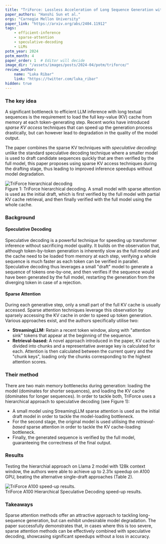 ```yaml
---
title: "TriForce: Lossless Acceleration of Long Sequence Generation with Hierarchical Speculative Decoding"
paper_authors: "Hanshi Sun et al."
orgs: "Carnegie Mellon University"
paper_link: "https://arxiv.org/abs/2404.11912"
tags:
    - efficient-inference
    - sparse-attention
    - speculative-decoding
    - LLMs
potm_year: 2024
potm_month: 4
paper_order: 1  # Editor will decide
image_dir: "/assets/images/posts/2024-04/potm/triforce/"
review_author:
    name: "Luka Ribar"
    link: "https://twitter.com/luka_ribar"
hidden: true
---
```


### The key idea

A significant bottleneck to efficient LLM inference with long textual sequences is the requirement to load the full key-value (KV) cache from memory at each token-generating step. Recent works have introduced *sparse KV access* techniques that can speed up the generation process drastically, but can however lead to degradation in the quality of the model output.

The paper combines the sparse KV techniques with *speculative decoding*: unlike the standard speculative decoding technique where a smaller model is used to draft candidate sequences quickly that are then verified by the full model, this paper proposes using sparse KV access techniques during the drafting stage, thus leading to improved inference speedups without model degradation.

<img src="{{ page.image_dir | append: 'figure_1.png' | relative_url }}" alt=" TriForce hierarchical decoding">
<figcaption>Figure 1: TriForce hierarchical decoding. A small model with sparse attention is used as the initial draft, which is first verified by the full model with partial KV cache retrieval, and then finally verified with the full model using the whole cache.</figcaption>

### Background

#### Speculative Decoding

Speculative decoding is a powerful technique for speeding up transformer inference without sacrificing model quality. It builds on the observation that, although token-by-token generation is inherently slow as the full model and the cache need to be loaded from memory at each step, verifying a whole sequence is much faster as each token can be verified in parallel. Speculative decoding thus leverages a small "draft" model to generate a sequence of tokens one-by-one, and then verifies if the sequence would have been generated by the full model, restarting the generation from the diverging token in case of a rejection.

#### Sparse Attention

During each generative step, only a small part of the full KV cache is usually accessed. Sparse attention techniques leverage this observation by sparsely accessing the KV cache in order to speed up token generation. Various approaches exist, and the authors specifically utilise two:

* **StreamingLLM:** Retain a recent token window, along with "attention sink" tokens that appear at the beginning of the sequence.
* **Retrieval-based:** A novel approach introduced in the paper, KV cache is divided into chunks and a representative average key is calculated for each. Attention is then calculated between the current query and the "chunk keys", loading only the chunks corresponding to the highest attention scores.


### Their method

There are two main memory bottlenecks during generation: loading the model (dominates for shorter sequences), and loading the KV cache (dominates for longer sequences). In order to tackle both, TriForce uses a hierarchical approach to speculative decoding (see Figure 1):

* A small model using StreamingLLM sparse attention is used as the initial draft model in order to tackle the model-loading bottleneck.
* For the second stage, the original model is used utilising the *retrieval-based* sparse attention in order to tackle the KV cache-loading bottleneck.
* Finally, the generated sequence is verified by the full model, guaranteeing the correctness of the final output. 

### Results

Testing the hierarchial approach on Llama 2 model with 128k context window, the authors were able to achieve up to 2.31x speedup on A100 GPU, beating the alternative single-draft approaches (Table 2).

<img src="{{ page.image_dir | append: 'figure_2.png' | relative_url }}" alt="TriForce A100 speed-up results.">
<figcaption>TriForce A100 Hierarchical Speculative Decoding speed-up results.</figcaption>

### Takeaways

Sparse attention methods offer an attractive approach to tackling long-sequence generation, but can exhibit undesirable model degradation. The paper successfully demonstrates that, in cases where this is too severe, sparse attention methods can be effectively combined with speculative decoding, showcasing significant speedups without a loss in accuracy.
